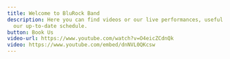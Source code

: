 ```yaml
---
title: Welcome to BluRock Band
description: Here you can find videos or our live performances, useful links and
  our up-to-date schedule.
button: Book Us
video-url: https://www.youtube.com/watch?v=O4eicZCdnQk
video: https://www.youtube.com/embed/dnNVL0QKcsw
---
```

